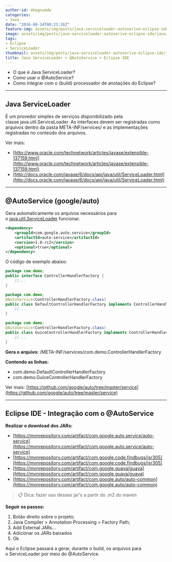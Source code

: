 ```yaml
---
author-id: mhagnumdw
categories:
- Java
date: "2016-08-14T00:23:26Z"
feature-img: assets/img/posts/java-serviceloader-autoserive-eclipse-ide/java_serviceloader_autoservice_eclipse.png
image: assets/img/posts/java-serviceloader-autoserive-eclipse-ide/java_serviceloader_autoservice_eclipse.png
tags:
- Eclipse
- ServiceLoader
thumbnail: assets/img/posts/java-serviceloader-autoserive-eclipse-ide/java_serviceloader_autoservice_eclipse.png
title: Java ServiceLoader + @AutoService + Eclipse IDE
---
```


- O que é Java ServiceLoader?
- Como usar o @AutoService?
- Como integrar com o (build) processador de anotações do Eclipse?

* * *

## Java ServiceLoader

É um provedor simples de serviços disponibilizado pela classe java.util.ServiceLoader. As interfaces devem ser registradas como arquivos dentro da pasta META-INF/services/ e as implementações registradas no conteúdo dos arquivos.

<!--more-->

Ver mais:

- [http://www.oracle.com/technetwork/articles/javase/extensible-137159.html](http://www.oracle.com/technetwork/articles/javase/extensible-137159.html)
- [http://docs.oracle.com/javase/6/docs/api/java/util/ServiceLoader.html](http://docs.oracle.com/javase/6/docs/api/java/util/ServiceLoader.html)

* * *

## @AutoService (google/auto)

Gera automaticamente os arquivos necessários para o [java.util.ServiceLoader](http://docs.oracle.com/javase/6/docs/api/java/util/ServiceLoader.html) funcionar.

```xml
<dependency>
    <groupId>com.google.auto.service</groupId>
    <artifactId>auto-service</artifactId>
    <version>1.0-rc2</version>
    <optional>true</optional>
</dependency>
```

O código de exemplo abaixo:

```java
package com.demo;
public interface ControllerHandlerFactory {
    //...
}
```

```java
package com.demo;
@AutoService(ControllerHandlerFactory.class)
public class DefaultControllerHandlerFactory implements ControllerHandlerFactory {
    //...
}
```

```java
package com.demo;
@AutoService(ControllerHandlerFactory.class)
public class GuiceControllerHandlerFactory implements ControllerHandlerFactory {
    //...
}
```

**Gera o arquivo:**
/META-INF/services/com.demo.ControllerHandlerFactory

**Contendo as linhas:**

- com.demo.DefaultControllerHandlerFactory
- com.demo.GuiceControllerHandlerFactory

Ver mais: [https://github.com/google/auto/tree/master/service](https://github.com/google/auto/tree/master/service)

* * *

## Eclipse IDE - Integração com o @AutoService

**Realizar o download dos JARs:**

- [https://mvnrepository.com/artifact/com.google.auto.service/auto-service](https://mvnrepository.com/artifact/com.google.auto.service/auto-service)
- [https://mvnrepository.com/artifact/com.google.code.findbugs/jsr305](https://mvnrepository.com/artifact/com.google.code.findbugs/jsr305)
- [https://mvnrepository.com/artifact/com.google.guava/guava](https://mvnrepository.com/artifact/com.google.guava/guava)
- [https://mvnrepository.com/artifact/com.google.auto/auto-common](https://mvnrepository.com/artifact/com.google.auto/auto-common)

> 📋 Dica: fazer uso desses jar's a partir do .m2 do maven

**Seguir os passos:**

1. Botão direito sobre o projeto;
1. Java Compiler > Annotation Processing > Factory Path;
1. Add External JARs...
1. Adicionar os JARs baixados
1. Ok

Aqui o Eclipse passará a gerar, durante o build, os arquivos para o ServiceLoader por meio do @AutoService.
